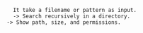 		It take a filename or pattern as input.
		-> Search recursively in a directory.
	  -> Show path, size, and permissions.

